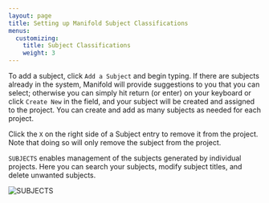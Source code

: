 ```yaml
---
layout: page
title: Setting up Manifold Subject Classifications
menus:
  customizing:
    title: Subject Classifications
    weight: 3
---
```

To add a subject, click `Add a Subject` and begin typing. If there are subjects already in the system, Manifold will provide suggestions to you that you can select; otherwise you can simply hit return (or enter) on your keyboard or click `Create New` in the field, and your subject will be created and assigned to the project. You can create and add as many subjects as needed for each project.

Click the `X` on the right side of a Subject entry to remove it from the project. Note that doing so will only remove the subject from the project.

`SUBJECTS` enables management of the subjects generated by individual projects. Here you can search your subjects, modify subject titles, and delete unwanted subjects.

![SUBJECTS](/docs/assets/customizing/subjects.png)
